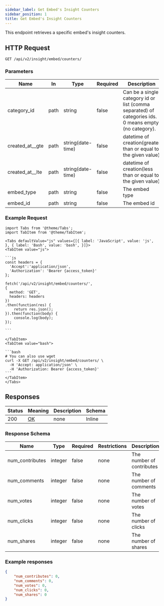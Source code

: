 ```yaml
---
sidebar_label: Get Embed's Insight Counters
sidebar_position: 1
title: Get Embed's Insight Counters
---
```


This endpoint retrieves a specific embed's insight counters.

## HTTP Request

`GET /api/v2/insight/embed/counters/`

### Parameters

|Name|In|Type|Required|Description|
|---|---|---|---|---|
| category_id     |path| string            |false| Can be a single category id or list (comma separated) of categories ids. 0 means empty (no category).                                                                                                       |
|created_at__gte|path|string(date-time)|false|datetime of creation(greater than or equal to the given value)|
|created_at__lte|path|string(date-time)|false|datetime of creation(less than or equal to the given value)|
|embed_type|path|string|false|The embed type|
|embed_id|path|string|false|The embed id|

### Example Request

````mdx-code-block
import Tabs from '@theme/Tabs';
import TabItem from '@theme/TabItem';

<Tabs defaultValue="js" values={[{ label: 'JavaScript', value: 'js', }, { label: 'Bash', value: 'bash', }]}>
<TabItem value="js">

```js
const headers = {
  'Accept':'application/json',
  'Authorization': 'Bearer {access_token}'
};

fetch('/api/v2/insight/embed/counters/',
{
  method: 'GET',
  headers: headers
})
.then(function(res) {
    return res.json();
}).then(function(body) {
    console.log(body);
});

```

</TabItem>
<TabItem value="bash">

```bash
# You can also use wget
curl -X GET /api/v2/insight/embed/counters/ \
  -H 'Accept: application/json' \
  -H 'Authorization: Bearer {access_token}'
```
</TabItem>
</Tabs>
````

## Responses

|Status|Meaning|Description|Schema|
|---|---|---|---|
|200|[OK](https://tools.ietf.org/html/rfc7231#section-6.3.1)|none|Inline|

### Response Schema

|Name|Type|Required|Restrictions|Description|
|---|---|---|---|---|
|num_contributes|integer|false|none|The number of contributes|
|num_comments|integer|false|none|The number of comments|
|num_votes|integer|false|none|The number of votes|
|num_clicks|integer|false|none|The number of clicks|
|num_shares|integer|false|none|The number of shares|


### Example responses


```json
{
    "num_contributes": 0,
    "num_comments": 0,
    "num_votes": 0,
    "num_clicks": 0,
    "num_shares": 0
}
```



